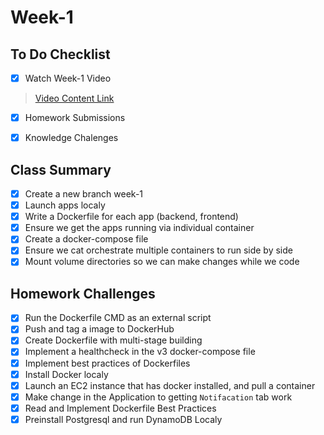 # Week-1

## To Do Checklist

- [x] Watch Week-1 Video

> [Video Content Link](videocontent/video_content_week1.md)

- [x] Homework Submissions

- [x] Knowledge Chalenges

## Class Summary

- [x] Create a new branch week-1
- [x] Launch apps localy
- [x] Write a Dockerfile for each app (backend, frontend)
- [x] Ensure we get the apps running via individual container
- [x] Create a docker-compose file
- [x] Ensure we cat orchestrate multiple containers to run side by side
- [x] Mount volume directories so we can make changes while we code

## Homework Challenges

- [x] Run the Dockerfile CMD as an external script
- [x] Push and tag a image to DockerHub
- [x] Create Dockerfile with multi-stage building
- [x] Implement a healthcheck in the v3 docker-compose file
- [x] Implement best practices of Dockerfiles
- [x] Install Docker localy
- [x] Launch an EC2 instance that has docker installed, and pull a container
- [x] Make change in the Application to getting `Notifacation` tab work
- [x] Read and Implement Dockerfile Best Practices
- [x] Preinstall Postgresql and run DynamoDB Localy
